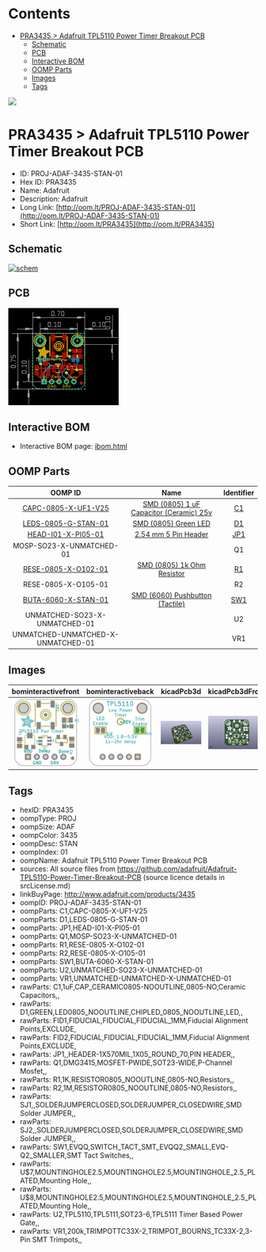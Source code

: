 



Contents
========

* [PRA3435 > Adafruit TPL5110 Power Timer Breakout PCB](#pra3435--adafruit-tpl5110-power-timer-breakout-pcb)
	* [Schematic](#schematic)
	* [PCB](#pcb)
	* [Interactive BOM](#interactive-bom)
	* [OOMP Parts](#oomp-parts)
	* [Images](#images)
	* [Tags](#tags)
  
![][im]
# PRA3435 > Adafruit TPL5110 Power Timer Breakout PCB

- ID: PROJ-ADAF-3435-STAN-01
- Hex ID: PRA3435
- Name: Adafruit
- Description: Adafruit
- Long Link: [http://oom.lt/PROJ-ADAF-3435-STAN-01](http://oom.lt/PROJ-ADAF-3435-STAN-01)
- Short Link: [http://oom.lt/PRA3435](http://oom.lt/PRA3435)

## Schematic
  
[![schem](eagleSchemImage.png)](eagleSchemImage.png)
## PCB
  
[![pcb](eagleImage.png)](eagleImage.png)
## Interactive BOM

- Interactive BOM page: [ibom.html](https://htmlpreview.github.io/?https://github.com/oomlout/oomlout_OOMP_projects/blob/main/PROJ-ADAF-3435-STAN-01/kicad/bom/ibom.html)

## OOMP Parts
  

|OOMP ID|Name|Identifier|
| :---: | :---: | :---: |
|[CAPC-0805-X-UF1-V25](https://github.com/oomlout/oomlout_OOMP_parts/tree/main/CAPC-0805-X-UF1-V25/)|[SMD (0805) 1 uF Capacitor (Ceramic) 25v](https://github.com/oomlout/oomlout_OOMP_parts/tree/main/CAPC-0805-X-UF1-V25/)|[C1](https://github.com/oomlout/oomlout_OOMP_parts/tree/main/CAPC-0805-X-UF1-V25/)|
|[LEDS-0805-G-STAN-01](https://github.com/oomlout/oomlout_OOMP_parts/tree/main/LEDS-0805-G-STAN-01/)|[SMD (0805) Green LED](https://github.com/oomlout/oomlout_OOMP_parts/tree/main/LEDS-0805-G-STAN-01/)|[D1](https://github.com/oomlout/oomlout_OOMP_parts/tree/main/LEDS-0805-G-STAN-01/)|
|[HEAD-I01-X-PI05-01](https://github.com/oomlout/oomlout_OOMP_parts/tree/main/HEAD-I01-X-PI05-01/)|[2.54 mm 5 Pin Header](https://github.com/oomlout/oomlout_OOMP_parts/tree/main/HEAD-I01-X-PI05-01/)|[JP1](https://github.com/oomlout/oomlout_OOMP_parts/tree/main/HEAD-I01-X-PI05-01/)|
|MOSP-SO23-X-UNMATCHED-01||Q1|
|[RESE-0805-X-O102-01](https://github.com/oomlout/oomlout_OOMP_parts/tree/main/RESE-0805-X-O102-01/)|[SMD (0805) 1k Ohm Resistor](https://github.com/oomlout/oomlout_OOMP_parts/tree/main/RESE-0805-X-O102-01/)|[R1](https://github.com/oomlout/oomlout_OOMP_parts/tree/main/RESE-0805-X-O102-01/)|
|RESE-0805-X-O105-01||R2|
|[BUTA-6060-X-STAN-01](https://github.com/oomlout/oomlout_OOMP_parts/tree/main/BUTA-6060-X-STAN-01/)|[SMD (6060) Pushbutton (Tactile)](https://github.com/oomlout/oomlout_OOMP_parts/tree/main/BUTA-6060-X-STAN-01/)|[SW1](https://github.com/oomlout/oomlout_OOMP_parts/tree/main/BUTA-6060-X-STAN-01/)|
|UNMATCHED-SO23-X-UNMATCHED-01||U2|
|UNMATCHED-UNMATCHED-X-UNMATCHED-01||VR1|

## Images
  
  

|bominteractivefront|bominteractiveback|kicadPcb3d|kicadPcb3dFront|kicadPcb3dBack|eagleImage|eagleSchemImage|pcbdraw|pcbdrawback|
| :---: | :---: | :---: | :---: | :---: | :---: | :---: | :---: | :---: |
|[![bominteractivefront](bomFront_140.png)](bomFront.png)|[![bominteractiveback](bomBack_140.png)](bomBack.png)|[![kicadPcb3d](kicadPcb3d_140.png)](kicadPcb3d.png)|[![kicadPcb3dFront](kicadPcb3dFront_140.png)](kicadPcb3dFront.png)|[![kicadPcb3dBack](kicadPcb3dBack_140.png)](kicadPcb3dBack.png)|[![eagleImage](eagleImage_140.png)](eagleImage.png)|[![eagleSchemImage](eagleSchemImage_140.png)](eagleSchemImage.png)|[![pcbdraw](pcbdraw_140.png)](pcbdraw.png)|[![pcbdrawback](pcbdrawBack_140.png)](pcbdrawBack.png)|

## Tags

- hexID: PRA3435
- oompType: PROJ
- oompSize: ADAF
- oompColor: 3435
- oompDesc: STAN
- oompIndex: 01
- oompName: Adafruit TPL5110 Power Timer Breakout PCB
- sources: All source files from https://github.com/adafruit/Adafruit-TPL5110-Power-Timer-Breakout-PCB (source licence details in srcLicense.md)
- linkBuyPage: http://www.adafruit.com/products/3435
- oompID: PROJ-ADAF-3435-STAN-01
- oompParts: C1,CAPC-0805-X-UF1-V25
- oompParts: D1,LEDS-0805-G-STAN-01
- oompParts: JP1,HEAD-I01-X-PI05-01
- oompParts: Q1,MOSP-SO23-X-UNMATCHED-01
- oompParts: R1,RESE-0805-X-O102-01
- oompParts: R2,RESE-0805-X-O105-01
- oompParts: SW1,BUTA-6060-X-STAN-01
- oompParts: U2,UNMATCHED-SO23-X-UNMATCHED-01
- oompParts: VR1,UNMATCHED-UNMATCHED-X-UNMATCHED-01
- rawParts: C1,1uF,CAP_CERAMIC0805-NOOUTLINE,0805-NO,Ceramic Capacitors,,
- rawParts: D1,GREEN,LED0805_NOOUTLINE,CHIPLED_0805_NOOUTLINE,LED,,
- rawParts: FID1,FIDUCIAL,FIDUCIAL,FIDUCIAL_1MM,Fiducial Alignment Points,EXCLUDE,
- rawParts: FID2,FIDUCIAL,FIDUCIAL,FIDUCIAL_1MM,Fiducial Alignment Points,EXCLUDE,
- rawParts: JP1,,HEADER-1X570MIL,1X05_ROUND_70,PIN HEADER,,
- rawParts: Q1,DMG3415,MOSFET-PWIDE,SOT23-WIDE,P-Channel Mosfet,,
- rawParts: R1,1K,RESISTOR0805_NOOUTLINE,0805-NO,Resistors,,
- rawParts: R2,1M,RESISTOR0805_NOOUTLINE,0805-NO,Resistors,,
- rawParts: SJ1,,SOLDERJUMPERCLOSED,SOLDERJUMPER_CLOSEDWIRE,SMD Solder JUMPER,,
- rawParts: SJ2,,SOLDERJUMPERCLOSED,SOLDERJUMPER_CLOSEDWIRE,SMD Solder JUMPER,,
- rawParts: SW1,EVQQ,SWITCH_TACT_SMT_EVQQ2_SMALL,EVQ-Q2_SMALLER,SMT Tact Switches,,
- rawParts: U$7,MOUNTINGHOLE2.5,MOUNTINGHOLE2.5,MOUNTINGHOLE_2.5_PLATED,Mounting Hole,,
- rawParts: U$8,MOUNTINGHOLE2.5,MOUNTINGHOLE2.5,MOUNTINGHOLE_2.5_PLATED,Mounting Hole,,
- rawParts: U2,TPL5110,TPL5111,SOT23-6,TPL5111 Timer Based Power Gate,,
- rawParts: VR1,200k,TRIMPOTTC33X-2,TRIMPOT_BOURNS_TC33X-2,3-Pin SMT Trimpots,,



[im]: kicadPcb3d_450.png
